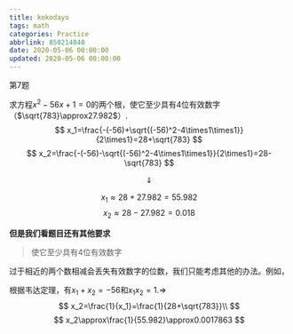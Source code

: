 ```yaml
---
title: kokodayo
tags: math
categories: Practice
abbrlink: 850214840
date: 2020-05-06 00:00:00
updated: 2020-05-06 00:00:00
---
```

第7题

求方程$x^2-56x+1=0$的两个根，使它至少具有4位有效数字（$\sqrt{783}\approx27.982$）.
$$
x_1=\frac{-(-56)+\sqrt{(-56)^2-4\times1\times1}}{2\times1}=28+\sqrt{783}
$$
$$
x_2=\frac{-(-56)-\sqrt{(-56)^2-4\times1\times1}}{2\times1}=28-\sqrt{783}
$$

$$
\Downarrow
$$

$$
x_1\approx28+27.982=55.982
$$
$$
x_2\approx28-27.982=0.018
$$

**但是我们看题目还有其他要求**

> 使它至少具有4位有效数字

过于相近的两个数相减会丢失有效数字的位数，我们只能考虑其他的办法。例如，

根据韦达定理，有$x_1+x_2=-56$和$x_1x_2=1$.$\Rightarrow$
$$
x_2=\frac{1}{x_1}=\frac{1}{28+\sqrt{783}}\\
$$
$$
x_2\approx\frac{1}{55.982}\approx0.0017863
$$
